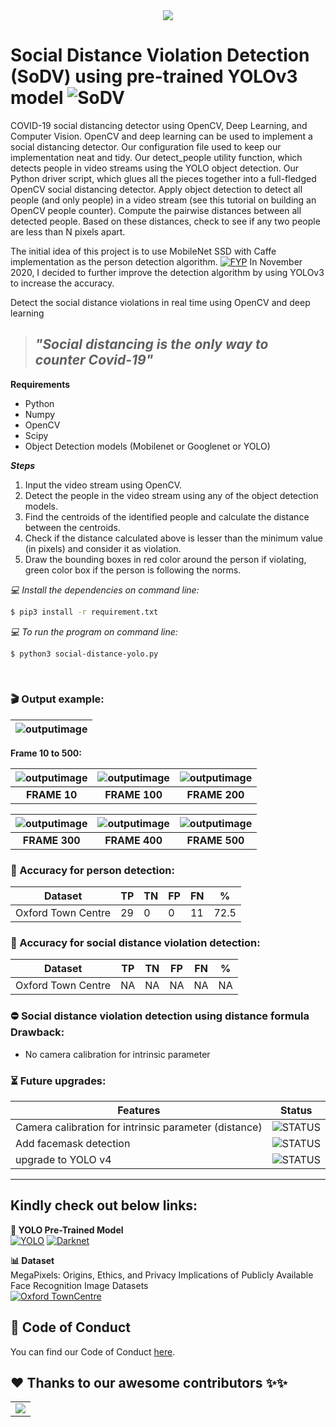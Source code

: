 <div align="center">
  <img src="images/SoDV.png">
</div>

# Social Distance Violation Detection (SoDV) using pre-trained YOLOv3 model ![SoDV](https://img.shields.io/badge/Build-v2.0-BLUE)

COVID-19 social distancing detector using OpenCV, Deep Learning, and Computer Vision. OpenCV and deep learning can be used to implement a social distancing detector. Our configuration file used to keep our implementation neat and tidy. Our detect_people utility function, which detects people in video streams using the YOLO object detection. Our Python driver script, which glues all the pieces together into a full-fledged OpenCV social distancing detector. Apply object detection to detect all people (and only people) in a video stream (see this tutorial on building an OpenCV people counter). Compute the pairwise distances between all detected people. Based on these distances, check to see if any two people are less than N pixels apart.

The initial idea of this project is to use MobileNet SSD with Caffe implementation as the person detection algorithm. [![FYP](https://img.shields.io/badge/Build-v1.0_pass-BRIGHTGREEN)](https://github.com/afiqharith/Social-Distancing-and-Safety-Violation-Alert-ROI-MobileNetSSD-FYP) In November 2020, I decided to further improve the detection algorithm by using YOLOv3 to increase the accuracy.
</br>

Detect the social distance violations in real time using OpenCV and deep learning

> ## ***"Social distancing is the only way to counter Covid-19"***

**Requirements**
- Python
- Numpy
- OpenCV
- Scipy
- Object Detection models (Mobilenet or Googlenet or YOLO)

***Steps***
1. Input the video stream using OpenCV.
2. Detect the people in the video stream using any of the object detection models.
3. Find the centroids of the identified people and calculate the distance between the centroids.
4. Check if the distance calculated above is lesser than the minimum value (in pixels) and consider it as violation.
5. Draw the bounding boxes in red color around the person if violating, green color box if the person is following the norms.


_💻 Install the dependencies on command line:_

```sh
$ pip3 install -r requirement.txt
```

_💻 To run the program on command line:_

```sh
$ python3 social-distance-yolo.py
```

</br>

### 🎬 Output example:

| ![outputimage](/images/TownCentre_new.gif) |
| ------------------------------------------ |


**Frame 10 to 500:**

| ![outputimage](/images/data/frame10.jpg) | ![outputimage](/images/data/frame100.jpg) | ![outputimage](/images/data/frame200.jpg) |
| :-----------------------------------------: | :------------------------------------------: | :------------------------------------------: |
|                **FRAME 10**                 |                **FRAME 100**                 |                **FRAME 200**                 |

| ![outputimage](/images/data/frame300.jpg) | ![outputimage](/images/data/frame400.jpg) | ![outputimage](/images/data/frame500.jpg) |
| :------------------------------------------: | :------------------------------------------: | :------------------------------------------: |
|                **FRAME 300**                 |                **FRAME 400**                 |                **FRAME 500**                 |

### 🎯 Accuracy for person detection:

| Dataset            | TP  | TN  | FP  | FN  | %    |
| ------------------ | --- | --- | --- | --- | ---- |
| Oxford Town Centre | 29  | 0   | 0   | 11  | 72.5 |

### 🎯 Accuracy for social distance violation detection:

| Dataset            | TP  | TN  | FP  | FN  | %   |
| ------------------ | --- | --- | --- | --- | --- |
| Oxford Town Centre | NA  | NA  | NA  | NA  | NA  |

### ⛔ Social distance violation detection using distance formula Drawback:

- No camera calibration for intrinsic parameter

### ⏳ Future upgrades:

| Features                                              | Status                                                                |
| ----------------------------------------------------- | --------------------------------------------------------------------- |
| Camera calibration for intrinsic parameter (distance) | ![STATUS](https://img.shields.io/badge/camera_calibration-TBD-orange) |
| Add facemask detection                                | ![STATUS](https://img.shields.io/badge/face_mask-TBD-orange) |
| upgrade to YOLO v4                                    | ![STATUS](https://img.shields.io/badge/build-passed-brightgreen) |

---

## Kindly check out below links:

**👀 YOLO Pre-Trained Model** </br>
[![YOLO](https://img.shields.io/badge/YOLO-Darknet-YELLOW)](https://pjreddie.com/darknet/yolo/) [![Darknet](https://img.shields.io/badge/Darknet-GitHub-lightgrey)](https://github.com/pjreddie/darknet.git)

**📊 Dataset** </br>
MegaPixels: Origins, Ethics, and Privacy Implications of Publicly Available Face Recognition Image Datasets </br>
[![Oxford TownCentre](https://img.shields.io/badge/Oxford_Town_Centre-URL-yellowgreen)](https://megapixels.cc/)

## 🧐 Code of Conduct
You can find our Code of Conduct [here](https://github.com/rajpratyush/Social-Distancing-Detector/blob/main/CODE_OF_CONDUCT.md).

## ❤️ Thanks to our awesome contributors ✨✨
<table>
  <tr>
    <td>
        <a href="https://github.com/rajpratyush/Social-Distancing-Detector/graphs/contributors">
          <img src="https://contrib.rocks/image?repo=rajpratyush/Social-Distancing-Detector" />
        </a>
    </td>
  </tr>
</table>
